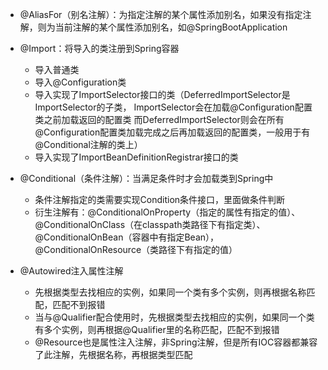- @AliasFor（别名注解）：为指定注解的某个属性添加别名，如果没有指定注解，则为当前注解的某个属性添加别名，如@SpringBootApplication
- @Import：将导入的类注册到Spring容器
    - 导入普通类
    - 导入@Configuration类
    - 导入实现了ImportSelector接口的类（DeferredImportSelector是ImportSelector的子类， ImportSelector会在加载@Configuration配置类之前加载返回的配置类
      而DeferredImportSelector则会在所有@Configuration配置类加载完成之后再加载返回的配置类，一般用于有@Conditional注解的类上）
    - 导入实现了ImportBeanDefinitionRegistrar接口的类
- @Conditional（条件注解）：当满足条件时才会加载类到Spring中
    - 条件注解指定的类需要实现Condition条件接口，里面做条件判断
    - 衍生注解有：@ConditionalOnProperty（指定的属性有指定的值）、@ConditionalOnClass（在classpath类路径下有指定类）、@ConditionalOnBean（容器中有指定Bean），@ConditionalOnResource（类路径下有指定的值）



- @Autowired注入属性注解
    - 先根据类型去找相应的实例，如果同一个类有多个实例，则再根据名称匹配，匹配不到报错
    - 当与@Qualifier配合使用时，先根据类型去找相应的实例，如果同一个类有多个实例，则再根据@Qualifier里的名称匹配，匹配不到报错
    - @Resource也是属性注入注解，非Spring注解，但是所有IOC容器都兼容了此注解，先根据名称，再根据类型匹配